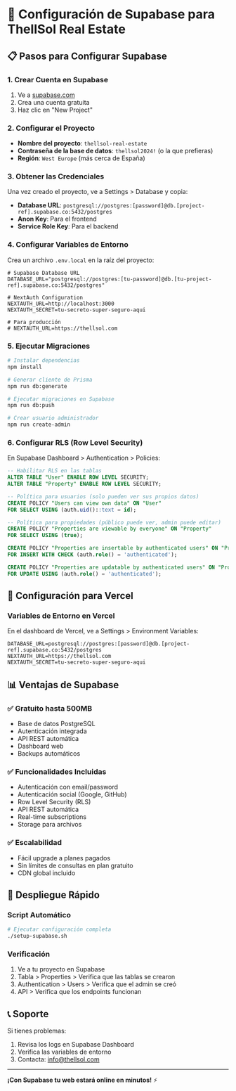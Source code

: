 # 🚀 Configuración de Supabase para ThellSol Real Estate

## 📋 Pasos para Configurar Supabase

### 1. Crear Cuenta en Supabase
1. Ve a [supabase.com](https://supabase.com)
2. Crea una cuenta gratuita
3. Haz clic en "New Project"

### 2. Configurar el Proyecto
- **Nombre del proyecto**: `thellsol-real-estate`
- **Contraseña de la base de datos**: `thellsol2024!` (o la que prefieras)
- **Región**: `West Europe` (más cerca de España)

### 3. Obtener las Credenciales
Una vez creado el proyecto, ve a Settings > Database y copia:
- **Database URL**: `postgresql://postgres:[password]@db.[project-ref].supabase.co:5432/postgres`
- **Anon Key**: Para el frontend
- **Service Role Key**: Para el backend

### 4. Configurar Variables de Entorno
Crea un archivo `.env.local` en la raíz del proyecto:

```env
# Supabase Database URL
DATABASE_URL="postgresql://postgres:[tu-password]@db.[tu-project-ref].supabase.co:5432/postgres"

# NextAuth Configuration
NEXTAUTH_URL=http://localhost:3000
NEXTAUTH_SECRET=tu-secreto-super-seguro-aqui

# Para producción
# NEXTAUTH_URL=https://thellsol.com
```

### 5. Ejecutar Migraciones
```bash
# Instalar dependencias
npm install

# Generar cliente de Prisma
npm run db:generate

# Ejecutar migraciones en Supabase
npm run db:push

# Crear usuario administrador
npm run create-admin
```

### 6. Configurar RLS (Row Level Security)
En Supabase Dashboard > Authentication > Policies:

```sql
-- Habilitar RLS en las tablas
ALTER TABLE "User" ENABLE ROW LEVEL SECURITY;
ALTER TABLE "Property" ENABLE ROW LEVEL SECURITY;

-- Política para usuarios (solo pueden ver sus propios datos)
CREATE POLICY "Users can view own data" ON "User"
FOR SELECT USING (auth.uid()::text = id);

-- Política para propiedades (público puede ver, admin puede editar)
CREATE POLICY "Properties are viewable by everyone" ON "Property"
FOR SELECT USING (true);

CREATE POLICY "Properties are insertable by authenticated users" ON "Property"
FOR INSERT WITH CHECK (auth.role() = 'authenticated');

CREATE POLICY "Properties are updatable by authenticated users" ON "Property"
FOR UPDATE USING (auth.role() = 'authenticated');
```

## 🔧 Configuración para Vercel

### Variables de Entorno en Vercel
En el dashboard de Vercel, ve a Settings > Environment Variables:

```env
DATABASE_URL=postgresql://postgres:[password]@db.[project-ref].supabase.co:5432/postgres
NEXTAUTH_URL=https://thellsol.com
NEXTAUTH_SECRET=tu-secreto-super-seguro-aqui
```

## 📊 Ventajas de Supabase

### ✅ **Gratuito hasta 500MB**
- Base de datos PostgreSQL
- Autenticación integrada
- API REST automática
- Dashboard web
- Backups automáticos

### ✅ **Funcionalidades Incluidas**
- Autenticación con email/password
- Autenticación social (Google, GitHub)
- Row Level Security (RLS)
- API REST automática
- Real-time subscriptions
- Storage para archivos

### ✅ **Escalabilidad**
- Fácil upgrade a planes pagados
- Sin límites de consultas en plan gratuito
- CDN global incluido

## 🚀 Despliegue Rápido

### Script Automático
```bash
# Ejecutar configuración completa
./setup-supabase.sh
```

### Verificación
1. Ve a tu proyecto en Supabase
2. Tabla > Properties > Verifica que las tablas se crearon
3. Authentication > Users > Verifica que el admin se creó
4. API > Verifica que los endpoints funcionan

## 📞 Soporte

Si tienes problemas:
1. Revisa los logs en Supabase Dashboard
2. Verifica las variables de entorno
3. Contacta: info@thellsol.com

---

**¡Con Supabase tu web estará online en minutos!** ⚡
